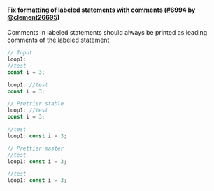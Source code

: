 #### Fix formatting of labeled statements with comments ([#6994](https://github.com/prettier/prettier/pull/6984) by [@clement26695](https://github.com/clement26695))

Comments in labeled statements should always be printed as leading comments of the labeled statement

<!-- prettier-ignore -->
```jsx
// Input
loop1:
//test
const i = 3;

loop1: //test
const i = 3;

// Prettier stable
loop1: //test
const i = 3;

//test
loop1: const i = 3;

// Prettier master
//test
loop1: const i = 3;

//test
loop1: const i = 3;
```
